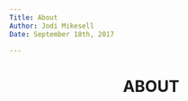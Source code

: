 ```yaml
---  
Title: About
Author: Jodi Mikesell  
Date: September 18th, 2017

---  				
```

<center> <h1>ABOUT</h1> </center>

